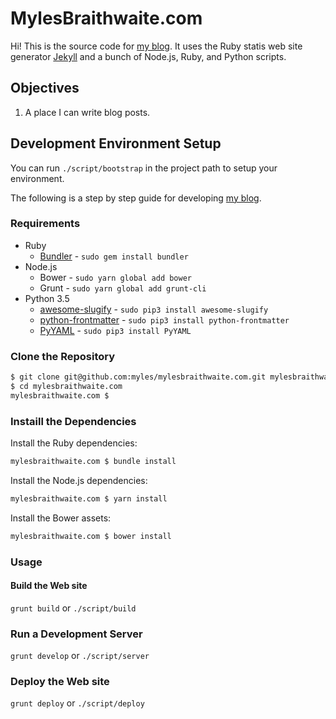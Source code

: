 # MylesBraithwaite.com

Hi! This is the source code for [my blog](https://mylesbraithwaite.com/). It uses the Ruby statis web site generator [Jekyll](https://jekyllrb.com) and a bunch of Node.js, Ruby, and Python scripts.

## Objectives

1. A place I can write blog posts.

## Development Environment Setup

You can run `./script/bootstrap` in the project path to setup your environment.

The following is a step by step guide for developing [my blog](https://mylesbraithwaite.com/).

### Requirements

* Ruby
  * [Bundler](http://bundler.io/) - `sudo gem install bundler`
* Node.js
  * Bower - `sudo yarn global add bower`
  * Grunt - `sudo yarn global add grunt-cli`
* Python 3.5
  * [awesome-slugify](https://pypi.python.org/pypi/awesome-slugify) - `sudo pip3 install awesome-slugify`
  * [python-frontmatter](https://pypi.python.org/pypi/python-frontmatter) - `sudo pip3 install python-frontmatter`
  * [PyYAML](https://pypi.python.org/pypi/PyYAML) - `sudo pip3 install PyYAML`

### Clone the Repository

```bash
$ git clone git@github.com:myles/mylesbraithwaite.com.git mylesbraithwaite.com
$ cd mylesbraithwaite.com
mylesbraithwaite.com $
```

### Instaill the Dependencies

Install the Ruby dependencies:

```bash
mylesbraithwaite.com $ bundle install
```

Install the Node.js dependencies:

```bash
mylesbraithwaite.com $ yarn install
```

Install the Bower assets:

```bash
mylesbraithwaite.com $ bower install
```

### Usage

#### Build the Web site

`grunt build` or `./script/build`

### Run a Development Server

`grunt develop` or `./script/server`

### Deploy the Web site

`grunt deploy` or `./script/deploy`
